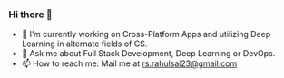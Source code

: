 ### Hi there 👋

- 🔭 I’m currently working on Cross-Platform Apps and utilizing Deep Learning in alternate fields of CS.
- 💬 Ask me about Full Stack Development, Deep Learning or DevOps.
- 📫 How to reach me: Mail me at rs.rahulsai23@gmail.com

